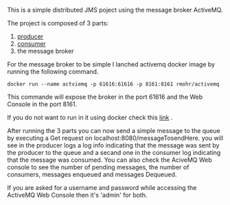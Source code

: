 This is a simple distributed JMS poject using the message broker ActiveMQ.

The project is composed of 3 parts:

1. [producer](https://github.com/achrafsmlali/simple_jms_activeMQ_exemple_spring_boot/tree/master/producer)
2. [consumer](https://github.com/achrafsmlali/simple_jms_activeMQ_exemple_spring_boot/tree/master/consumer)
3. the message broker

For the message broker to be simple I lanched activemq docker image by running the following command. 

`docker run --name actviemq -p 61616:61616 -p 8161:8161 rmohr/activemq`

This commande will expose the broker in the port 61616 and the Web Console in the port 8161.

If you do not want to run in it using docker check this [link](https://activemq.apache.org/version-5-getting-started.html) .


After running the 3 parts you can now send a simple message to the queue by executing a Get request on localhost:8080/messageTosendHere. you will see in the producer logs a log info indicating that the message was sent by the producer to the queue and a secand one in the consumer log indicating that the message was consumed. You can also check the AciveMQ Web console to see the number of pending messages, the number of consumers, messages enqueued and messages Dequeued.  

If you are asked for a username and password while accessing the ActiveMQ Web Console then it's 'admin' for both.

